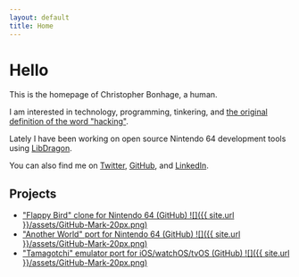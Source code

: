 ```yaml
---
layout: default
title: Home
---
```

# Hello

This is the homepage of Christopher Bonhage, a human.

I am interested in technology, programming, tinkering, and [the original definition of the word "hacking"](https://www.vice.com/en/article/nzegyx/the-failed-attempt-to-rebrand-the-word-hacker).

Lately I have been working on open source Nintendo 64 development tools using [LibDragon](https://github.com/DragonMinded/libdragon/).

You can also find me on [Twitter](https://twitter.com/meeq64), [GitHub](https://github.com/meeq), and [LinkedIn](https://www.linkedin.com/in/christopher-bonhage-629612136/).

## Projects

* ["Flappy Bird" clone for Nintendo 64 (GitHub) ![]({{ site.url }}/assets/GitHub-Mark-20px.png)](https://github.com/meeq/FlappyBird-N64)
* ["Another World" port for Nintendo 64 (GitHub) ![]({{ site.url }}/assets/GitHub-Mark-20px.png)](https://github.com/meeq/AnotherWorld-N64)
* ["Tamagotchi" emulator port for iOS/watchOS/tvOS (GitHub) ![]({{ site.url }}/assets/GitHub-Mark-20px.png)](https://github.com/meeq/Tamatrix-Xcode)
